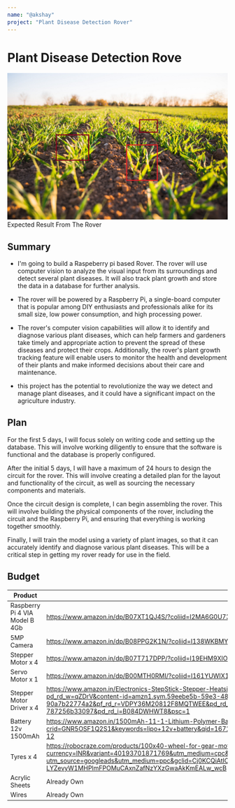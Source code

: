```yaml
---
name: "@akshay"
project: "Plant Disease Detection Rover"
---
```


# Plant Disease Detection Rove

![Expected result from the rover](https://raw.githubusercontent.com/Akshay-Vs/resources/main/src/Rover_Exp.png)
Expected Result From The Rover

## Summary

- I'm going to build a Raspeberry pi based Rover. The rover will use computer vision to analyze the visual input from its surroundings and detect several plant diseases.
It will also track plant growth and store the data in a database for further analysis.

- The rover will be powered by a Raspberry Pi, a single-board computer that is popular among DIY enthusiasts and professionals alike for its small size, low power consumption, and high processing power.

- The rover's computer vision capabilities will allow it to identify and diagnose various plant diseases, which can help farmers and gardeners take timely and appropriate action to prevent the spread of these diseases and protect their crops.
Additionally, the rover's plant growth tracking feature will enable users to monitor the health and development of their plants and make informed decisions about their care and maintenance.

- this project has the potential to revolutionize the way we detect and manage plant diseases, and it could have a significant impact on the agriculture industry.
## Plan

For the first 5 days, I will focus solely on writing code and setting up the database. This will involve working diligently to ensure that the software is functional and the database is properly configured.

After the initial 5 days, I will have a maximum of 24 hours to design the circuit for the rover. This will involve creating a detailed plan for the layout and functionality of the circuit, as well as sourcing the necessary components and materials.

Once the circuit design is complete, I can begin assembling the rover. This will involve building the physical components of the rover, including the circuit and the Raspberry Pi, and ensuring that everything is working together smoothly.

Finally, I will train the model using a variety of plant images, so that it can accurately identify and diagnose various plant diseases. This will be a critical step in getting my rover ready for use in the field.

## Budget

| Product                                     | Supplier/Link                      | Cost |
|---------------------------------------------|----------------------------------- | ---- |
| Raspberry Pi 4 VIA Model B 4Gb              | https://www.amazon.in/dp/B07XT1QJ4S/?coliid=I2MA6G0U73QSWP&colid=2LJGMB7J4NAAU&ref_=lv_ov_lig_dp_it_im&th=1 | $150   |
| 5MP Camera | https://www.amazon.in/dp/B08PPG2K1N/?coliid=I138WKBMYUGHL5&colid=11ADBITY3UBCW&psc=1&ref_=lv_ov_lig_dp_it                                    | $13 |
| Stepper Motor x 4                           | https://www.amazon.in/dp/B07T717DPP/?coliid=I19EHM9XIOD3Y8&colid=1AEM19FLQIHLY&psc=1&ref_=lv_ov_lig_dp_it60 | $40 |
| Servo Motor x 1                             | https://www.amazon.in/dp/B00MTH0RMI/?coliid=I161YUWIX1TZEB&colid=N2ALCYFQLNV2&psc=1&ref_=lv_ov_lig_dp_it_im | $6 |
| Stepper Motor Driver x 4                    | https://www.amazon.in/Electronics-StepStick-Stepper-Heatsink-Printer/dp/B084DWHWT8/ref=rvi_sccl_9/259-7335168-2566924?pd_rd_w=qZDrV&content-id=amzn1.sym.59eebe5b-59e3-4882-b364-90a7b22774a2&pf_rd_p=59eebe5b-59e3-4882-b364-90a7b22774a2&pf_rd_r=VDPY36M20812F8MQTWEE&pd_rd_wg=NNVkK&pd_rd_r=d2273c82-7c61-485c-80bf-787256b33097&pd_rd_i=B084DWHWT8&psc=1 | $10 |
| Battery 12v 1500mAh                         | https://www.amazon.in/1500mAh-11-1-Lithium-Polymer-Battery/dp/B09RG2VKML/ref=sr_1_12?crid=GNR5OSF1Q2S1&keywords=lipo+12v+battery&qid=1671506034&s=electronics&sprefix=lipo+12v+battery%2Celectronics%2C292&sr=1-12 | $24 |
| Tyres x 4                                   | https://robocraze.com/products/100x40-wheel-for-gear-motor?currency=INR&variant=40193701871769&utm_medium=cpc&utm_source=google&utm_campaign=Google%20Shopping&https://robocraze.com/?utm_source=googleads&utm_medium=ppc&gclid=Cj0KCQiAtICdBhCLARIsALUBFcFjMDHncH6LLO5dNUkS4x-LYZevyW1MHPlmFPOMuCAxnZafNzYXzGwaAkKmEALw_wcB |  $5 |
| Acrylic Sheets                              | Already Own | $0 |
| Wires                                       | Already Own | $0 |